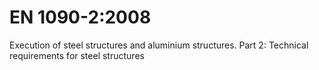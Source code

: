 # EN 1090-2:2008

Execution of steel structures and aluminium structures. Part 2: Technical requirements for steel structures
